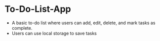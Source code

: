 # To-Do-List-App
- A basic to-do list where users can add, edit, delete, and mark tasks as complete.
- Users can use local storage to save tasks

